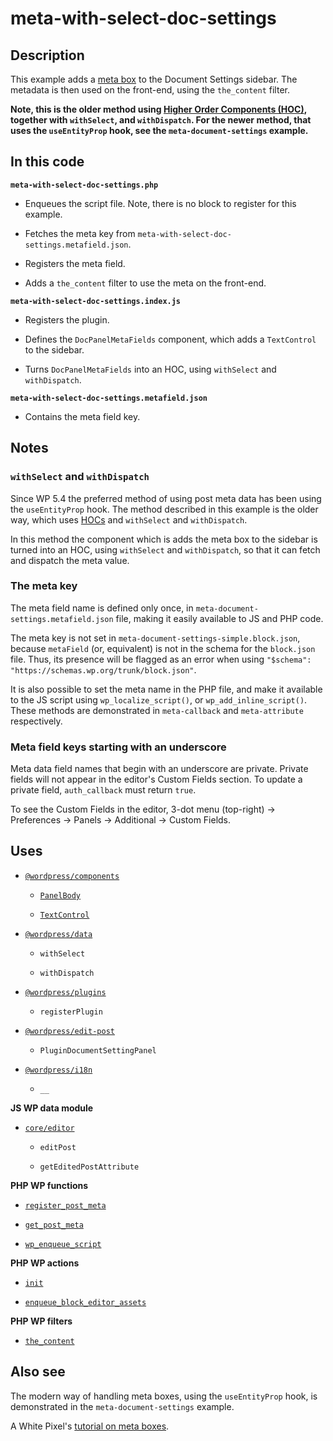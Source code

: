 # meta-with-select-doc-settings

## Description

This example adds a [meta box](https://developer.wordpress.org/plugins/metadata/custom-meta-boxes/) to the Document Settings sidebar. The metadata is then used on the front-end, using the `the_content` filter.

**Note, this is the older method using [Higher Order Components (HOC)](https://legacy.reactjs.org/docs/higher-order-components.html), together with `withSelect`, and `withDispatch`. For the newer method, that uses the `useEntityProp` hook, see the `meta-document-settings` example.**

## In this code

**`meta-with-select-doc-settings.php`**

- Enqueues the script file. Note, there is no block to register for this example.

- Fetches the meta key from `meta-with-select-doc-settings.metafield.json`.

- Registers the meta field.

- Adds a `the_content` filter to use the meta on the front-end.

**`meta-with-select-doc-settings.index.js`**

- Registers the plugin.

- Defines the `DocPanelMetaFields` component, which adds a `TextControl` to the sidebar.

- Turns `DocPanelMetaFields` into an HOC, using `withSelect` and `withDispatch`.

**`meta-with-select-doc-settings.metafield.json`**

- Contains the meta field key.

## Notes

### `withSelect` and `withDispatch`

Since WP 5.4 the preferred method of using post meta data has been using the `useEntityProp` hook. The method described in this example is the older way, which uses [HOCs](https://legacy.reactjs.org/docs/higher-order-components.html) and `withSelect` and `withDispatch`.

In this method the component which is adds the meta box to the sidebar is turned into an HOC, using `withSelect` and `withDispatch`, so that it can fetch and dispatch the meta value.

### The meta key

The meta field name is defined only once, in `meta-document-settings.metafield.json` file, making it easily available to JS and PHP code.

The meta key is not set in `meta-document-settings-simple.block.json`, because `metaField` (or, equivalent) is not in the schema for the `block.json` file. Thus, its presence will be flagged as an error when using `"$schema": "https://schemas.wp.org/trunk/block.json"`.

It is also possible to set the meta name in the PHP file, and make it available to the JS script using `wp_localize_script()`, or `wp_add_inline_script()`. These methods are demonstrated in `meta-callback` and `meta-attribute` respectively.

### Meta field keys starting with an underscore

Meta data field names that begin with an underscore are private. Private fields will not appear in the editor's Custom Fields section. To update a private field, `auth_callback` must return `true`.

To see the Custom Fields in the editor, 3-dot menu (top-right) -> Preferences -> Panels -> Additional -> Custom Fields.

## Uses

- [`@wordpress/components`](https://developer.wordpress.org/block-editor/reference-guides/components/)

  - [`PanelBody`](https://developer.wordpress.org/block-editor/reference-guides/components/panel/)

  - [`TextControl`](https://developer.wordpress.org/block-editor/reference-guides/components/text-control/)

- [`@wordpress/data`](https://developer.wordpress.org/block-editor/reference-guides/packages/packages-data/)

  - `withSelect`

  - `withDispatch`

- [`@wordpress/plugins`](https://developer.wordpress.org/block-editor/reference-guides/packages/packages-plugins/)

  - `registerPlugin`

- [`@wordpress/edit-post`](https://developer.wordpress.org/block-editor/reference-guides/packages/packages-edit-post/)

  - `PluginDocumentSettingPanel`

- [`@wordpress/i18n`](https://developer.wordpress.org/block-editor/reference-guides/packages/packages-i18n/)

  - `__`

**JS WP data module**

- [`core/editor`](https://developer.wordpress.org/block-editor/reference-guides/data/data-core-editor/)

  - `editPost`

  - `getEditedPostAttribute`

**PHP WP functions**

- [`register_post_meta`](https://developer.wordpress.org/reference/functions/register_post_meta/)

- [`get_post_meta`](https://developer.wordpress.org/reference/functions/get_post_meta/)

- [`wp_enqueue_script`](https://developer.wordpress.org/reference/functions/wp_enqueue_script/)

**PHP WP actions**

- [`init`](https://developer.wordpress.org/reference/hooks/init/)

- [`enqueue_block_editor_assets`](https://developer.wordpress.org/reference/hooks/enqueue_block_editor_assets/)

**PHP WP filters**

- [`the_content`](https://developer.wordpress.org/reference/functions/the_content/)

## Also see

The modern way of handling meta boxes, using the `useEntityProp` hook, is demonstrated in the `meta-document-settings` example.

A White Pixel's [tutorial on meta boxes](https://awhitepixel.com/blog/how-to-add-post-meta-fields-to-gutenberg-document-sidebar/).

